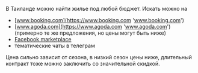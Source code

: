 В Таиланде можно найти жилье под любой бюджет. Искать можно на

- [www.booking.com](https://www.booking.com 'www.booking.com')
- [www.agoda.com](https://www.agoda.com 'www.agoda.com') (примерно те же предложения, но цены могут быть ниже)
- [Facebook marketplace](https://www.facebook.com/marketplace/category/propertyrentals 'facebook marketplace')
- тематические чаты в телеграм

Цена сильно зависит от сезона, в низкий сезон цены ниже, длительный контракт тоже можно заключить со значительной скидкой.